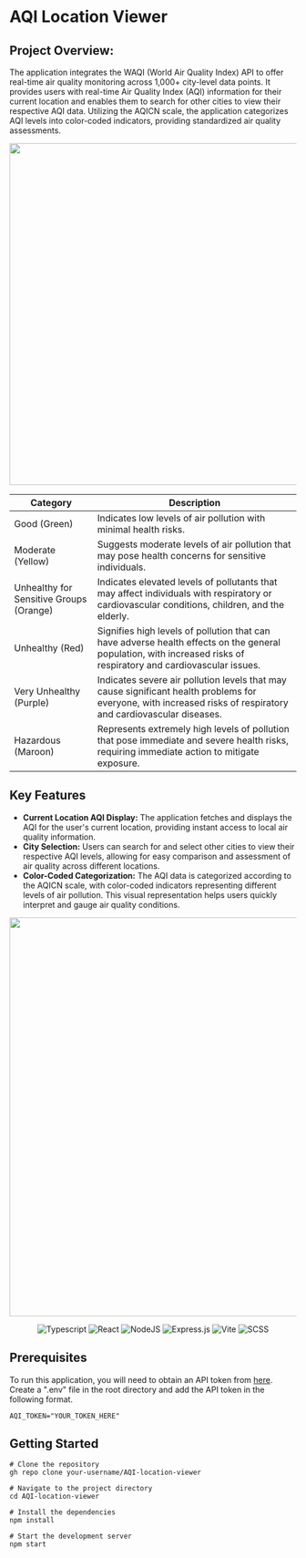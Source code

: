 # AQI Location Viewer

## Project Overview: 
The application integrates the WAQI (World Air Quality Index) API to offer real-time air quality monitoring across 1,000+ city-level data points. It provides users with real-time Air Quality Index (AQI) information for their current location and enables them to search for other cities to view their respective AQI data. Utilizing the AQICN scale, the application categorizes AQI levels into color-coded indicators, providing standardized air quality assessments. 

<p align="center">
 <img src="https://github.com/wiris316/AQI-location-viewer/assets/124114572/14c961d9-9fd3-49e7-8783-693f15d4646e" width="600"/>
</p>

| Category                            | Description                                                                                             |
|-------------------------------------|---------------------------------------------------------------------------------------------------------|
| Good (Green)                        | Indicates low levels of air pollution with minimal health risks.                                        |
| Moderate (Yellow)                   | Suggests moderate levels of air pollution that may pose health concerns for sensitive individuals.      |
| Unhealthy for Sensitive Groups (Orange) | Indicates elevated levels of pollutants that may affect individuals with respiratory or cardiovascular conditions, children, and the elderly. |
| Unhealthy (Red)                     | Signifies high levels of pollution that can have adverse health effects on the general population, with increased risks of respiratory and cardiovascular issues. |
| Very Unhealthy (Purple)             | Indicates severe air pollution levels that may cause significant health problems for everyone, with increased risks of respiratory and cardiovascular diseases. |
| Hazardous (Maroon)                  | Represents extremely high levels of pollution that pose immediate and severe health risks, requiring immediate action to mitigate exposure. |




## Key Features
- **Current Location AQI Display:** The application fetches and displays the AQI for the user's current location, providing instant access to local air quality information.
- **City Selection:** Users can search for and select other cities to view their respective AQI levels, allowing for easy comparison and assessment of air quality across different locations.
- **Color-Coded Categorization:** The AQI data is categorized according to the AQICN scale, with color-coded indicators representing different levels of air pollution. This visual representation helps users quickly interpret and gauge air quality conditions.

<p align="center">
<img src="https://github.com/wiris316/AQI-location-viewer/assets/124114572/60e91022-278a-44a1-b8c7-0468f3c2db30" width="700"/>
</p>

<div align="center">
 
![Typescript](https://img.shields.io/badge/Typescript-%23007ACC.svg?style=for-the-badge&logo=Typescript&logoColor=white)
![React](https://img.shields.io/badge/React-61DAFB.svg?style=for-the-badge&logo=React&logoColor=black)
![NodeJS](https://img.shields.io/badge/node.js-6DA55F?style=for-the-badge&logo=node.js&logoColor=white)
![Express.js](https://img.shields.io/badge/express.js-%23404d59.svg?style=for-the-badge&logo=express&logoColor=%2361DAFB)
![Vite](https://img.shields.io/badge/Vite-646CFF.svg?style=for-the-badge&logo=Vite&logoColor=white)
![SCSS](https://img.shields.io/badge/_-SCSS-C6538C.svg?style=for-the-badge)

</div>

## Prerequisites
To run this application, you will need to obtain an API token from <a href="https://aqicn.org/api/" target="_blank">here</a>. Create a ".env" file in the root directory and add the API token in the following format. 
```
AQI_TOKEN="YOUR_TOKEN_HERE"
``` 

## Getting Started
```
# Clone the repository
gh repo clone your-username/AQI-location-viewer

# Navigate to the project directory
cd AQI-location-viewer

# Install the dependencies
npm install

# Start the development server
npm start
```

